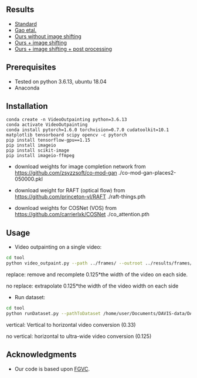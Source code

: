 ## Results

- [Standard](https://tinyurl.com/VtHxStandard)
- [Gao etal.](https://tinyurl.com/VtHxFGVC)
- [Ours without image shifting](https://tinyurl.com/VtHxOurs)
- [Ours + image shifting](https://tinyurl.com/VtHxShift)
- [Ours + image shifting + post processing](https://tinyurl.com/VtHxPost)
    

## Prerequisites
- Tested on python 3.6.13, ubuntu 18.04 
- Anaconda

## Installation 

```
conda create -n VideoOutpainting python=3.6.13
conda activate VideoOutpainting
conda install pytorch=1.6.0 torchvision=0.7.0 cudatoolkit=10.1 matplotlib tensorboard scipy opencv -c pytorch
pip install tensorflow-gpu==1.15
pip install imageio
pip install scikit-image
pip install imageio-ffmpeg
```

- download weights for image completion network from https://github.com/zsyzzsoft/co-mod-gan 
    ./co-mod-gan-places2-050000.pkl

- download weight for RAFT (optical flow) from https://github.com/princeton-vl/RAFT
     ./raft-things.pth

- download weights for COSNet (VOS) from https://github.com/carrierlxk/COSNet
     ./co_attention.pth

## Usage


- Video outpainting on a single video:
```bash
cd tool
python video_outpaint.py --path ../frames/ --outroot ../results/frames/ --Width 0.125 --replace
```
replace: remove and recomplete 0.125*the width of the video on each side.

no replace: extrapolate 0.125*the width of the video width on each side

- Run dataset:
```bash
cd tool
python runDataset.py --pathToDataset /home/user/Documents/DAVIS-data/DAVIS/JPEGImages/480p/ --outroot ../result/ --vertical
```
vertical: Vertical to horizontal video conversion (0.33)

no vertical: horizontal to ultra-wide video conversion (0.125)
## Acknowledgments
- Our code is based upon [FGVC](https://github.com/vt-vl-lab/FGVC/).
